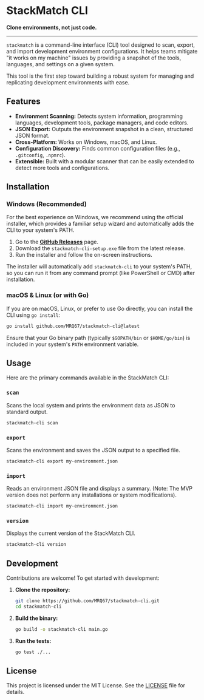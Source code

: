 # StackMatch CLI

**Clone environments, not just code.**

---

`stackmatch` is a command-line interface (CLI) tool designed to scan, export, and import development environment configurations. It helps teams mitigate "it works on my machine" issues by providing a snapshot of the tools, languages, and settings on a given system.

This tool is the first step toward building a robust system for managing and replicating development environments with ease.

## Features

- **Environment Scanning:** Detects system information, programming languages, development tools, package managers, and code editors.
- **JSON Export:** Outputs the environment snapshot in a clean, structured JSON format.
- **Cross-Platform:** Works on Windows, macOS, and Linux.
- **Configuration Discovery:** Finds common configuration files (e.g., `.gitconfig`, `.npmrc`).
- **Extensible:** Built with a modular scanner that can be easily extended to detect more tools and configurations.

## Installation

### Windows (Recommended)

For the best experience on Windows, we recommend using the official installer, which provides a familiar setup wizard and automatically adds the CLI to your system's PATH.

1.  Go to the [**GitHub Releases**](https://github.com/MRQ67/stackmatch-cli/releases) page.
2.  Download the `stackmatch-cli-setup.exe` file from the latest release.
3.  Run the installer and follow the on-screen instructions.

The installer will automatically add `stackmatch-cli` to your system's PATH, so you can run it from any command prompt (like PowerShell or CMD) after installation.

### macOS & Linux (or with Go)

If you are on macOS, Linux, or prefer to use Go directly, you can install the CLI using `go install`:

```sh
go install github.com/MRQ67/stackmatch-cli@latest
```

Ensure that your Go binary path (typically `$GOPATH/bin` or `$HOME/go/bin`) is included in your system's `PATH` environment variable.

## Usage

Here are the primary commands available in the StackMatch CLI:

### `scan`

Scans the local system and prints the environment data as JSON to standard output.

```sh
stackmatch-cli scan
```

### `export`

Scans the environment and saves the JSON output to a specified file.

```sh
stackmatch-cli export my-environment.json
```

### `import`

Reads an environment JSON file and displays a summary. (Note: The MVP version does not perform any installations or system modifications).

```sh
stackmatch-cli import my-environment.json
```

### `version`

Displays the current version of the StackMatch CLI.

```sh
stackmatch-cli version
```

## Development

Contributions are welcome! To get started with development:

1.  **Clone the repository:**
    ```sh
    git clone https://github.com/MRQ67/stackmatch-cli.git
    cd stackmatch-cli
    ```

2.  **Build the binary:**
    ```sh
    go build -o stackmatch-cli main.go
    ```

3.  **Run the tests:**
    ```sh
    go test ./...
    ```

## License

This project is licensed under the MIT License. See the [LICENSE](LICENSE) file for details.

